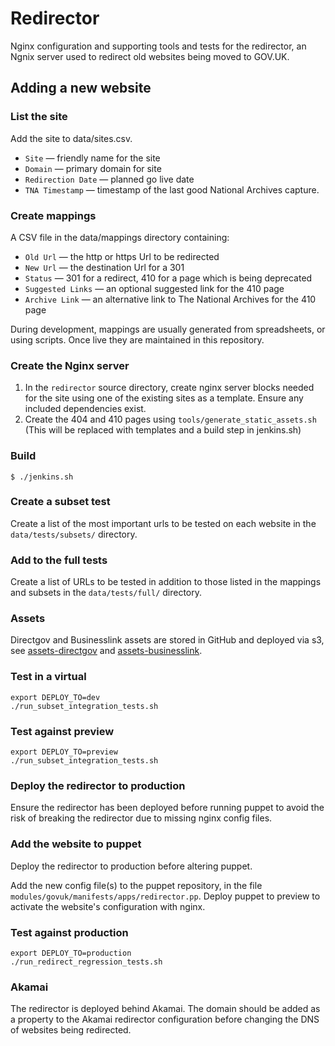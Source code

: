 Redirector
==========

Nginx configuration and supporting tools and tests for the redirector, an Ngnix server used to redirect old websites being moved to GOV.UK.

## Adding a new website

### List the site

Add the site to data/sites.csv.

* `Site` — friendly name for the site
* `Domain` — primary domain for site
* `Redirection Date` — planned go live date
* `TNA Timestamp` — timestamp of the last good National Archives capture.

### Create mappings

A CSV file in the data/mappings directory containing:

* `Old Url` — the http or https Url to be redirected
* `New Url` — the destination Url for a 301
* `Status` — 301 for a redirect, 410 for a page which is being deprecated
* `Suggested Links` — an optional suggested link for the 410 page
* `Archive Link` — an alternative link to The National Archives for the 410 page

During development, mappings are usually generated from spreadsheets, or using scripts.
Once live they are maintained in this repository.

### Create the Nginx server

1. In the `redirector` source directory, create nginx server blocks needed for the site using one of the existing sites as a template. Ensure any included dependencies exist.
2. Create the 404 and 410 pages using `tools/generate_static_assets.sh` (This will be replaced with templates and a build step in jenkins.sh)

### Build

    $ ./jenkins.sh

### Create a subset test

Create a list of the most important urls to be tested on each website in the `data/tests/subsets/` directory.

### Add to the full tests

Create a list of URLs to be tested in addition to those listed in the mappings and subsets in the `data/tests/full/` directory.

### Assets

Directgov and Businesslink assets are stored in GitHub and deployed via s3,  see [assets-directgov](https://github.com/alphagov/assets-directgov) and [assets-businesslink](https://github.com/alphagov/assets-businesslink).

### Test in a virtual

    export DEPLOY_TO=dev
    ./run_subset_integration_tests.sh

### Test against preview

    export DEPLOY_TO=preview
    ./run_subset_integration_tests.sh

### Deploy the redirector to production

Ensure the redirector has been deployed before running puppet to avoid the risk of breaking the redirector due to missing nginx config files.

### Add the website to puppet

Deploy the redirector to production before altering puppet.

Add the new config file(s) to the puppet repository, in the file `modules/govuk/manifests/apps/redirector.pp`.
Deploy puppet to preview to activate the website's configuration with nginx.

### Test against production

    export DEPLOY_TO=production
    ./run_redirect_regression_tests.sh

### Akamai

The redirector is deployed behind Akamai. The domain should be added as a property to the Akamai redirector configuration before changing the DNS of websites being redirected.
